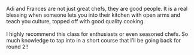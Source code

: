 ---
---

Adi and Frances are not just great chefs, they are good people. It is a real blessing when someone lets you into their kitchen with open arms and teach you culture, topped off with good quality cooking.<br><br>I highly recommend this class for enthusiasts or even seasoned chefs. So much knowledge to tap into in a short course that I’ll be going back for round 2!!